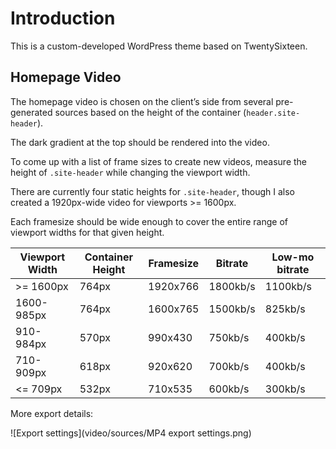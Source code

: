 # Introduction

This is a custom-developed WordPress theme based on TwentySixteen.

## Homepage Video

The homepage video is chosen on the client’s side from several pre-generated sources based on the height of the container (`header.site-header`).

The dark gradient at the top should be rendered into the video.

To come up with a list of frame sizes to create new videos, measure the height of `.site-header` while changing the viewport width.

There are currently four static heights for `.site-header`, though I also created a 1920px-wide video for viewports >= 1600px.

Each framesize should be wide enough to cover the entire range of viewport widths for that given height.

| Viewport Width | Container Height | Framesize |  Bitrate | Low-mo bitrate |
|----------------|------------------|-----------|----------|----------------|
| >= 1600px      | 764px            |  1920x766 | 1800kb/s |       1100kb/s |
| 1600-985px     | 764px            |  1600x765 | 1500kb/s |        825kb/s |
| 910-984px      | 570px            |   990x430 |  750kb/s |        400kb/s |
| 710-909px      | 618px            |   920x620 |  700kb/s |        400kb/s |
| <= 709px       | 532px            |   710x535 |  600kb/s |        300kb/s |

More export details:

![Export settings](video/sources/MP4 export settings.png)
